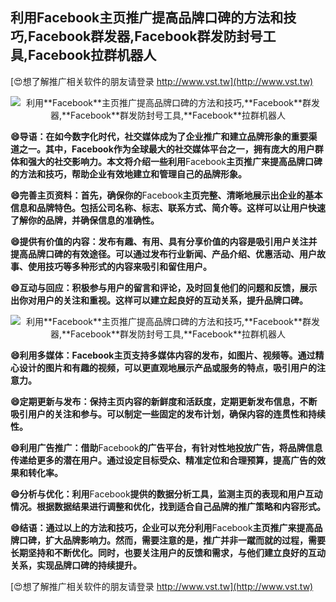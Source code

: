 ## **利用**Facebook**主页推广提高品牌口碑的方法和技巧,**Facebook**群发器,**Facebook**群发防封号工具,**Facebook**拉群机器人**

[😍想了解推广相关软件的朋友请登录 http://www.vst.tw](http://www.vst.tw)

 <center><img src="https://vst.tw/MP4/tuiguang/png/7.png" alt="利用**Facebook**主页推广提高品牌口碑的方法和技巧,**Facebook**群发器,**Facebook**群发防封号工具,**Facebook**拉群机器人"></center>

**😄导语：在如今数字化时代，社交媒体成为了企业推广和建立品牌形象的重要渠道之一。其中，**Facebook**作为全球最大的社交媒体平台之一，拥有庞大的用户群体和强大的社交影响力。本文将介绍一些利用**Facebook**主页推广来提高品牌口碑的方法和技巧，帮助企业有效地建立和管理自己的品牌形象。**

**😄完善主页资料：首先，确保你的**Facebook**主页完整、清晰地展示出企业的基本信息和品牌特色。包括公司名称、标志、联系方式、简介等。这样可以让用户快速了解你的品牌，并确保信息的准确性。**

**😄提供有价值的内容：发布有趣、有用、具有分享价值的内容是吸引用户关注并提高品牌口碑的有效途径。可以通过发布行业新闻、产品介绍、优惠活动、用户故事、使用技巧等多种形式的内容来吸引和留住用户。**

**😄互动与回应：积极参与用户的留言和评论，及时回复他们的问题和反馈，展示出你对用户的关注和重视。这样可以建立起良好的互动关系，提升品牌口碑。**

 <center><img src="https://vst.tw/MP4/tuiguang/png/8.png" alt="利用**Facebook**主页推广提高品牌口碑的方法和技巧,**Facebook**群发器,**Facebook**群发防封号工具,**Facebook**拉群机器人"></center>

**😄利用多媒体：**Facebook**主页支持多媒体内容的发布，如图片、视频等。通过精心设计的图片和有趣的视频，可以更直观地展示产品或服务的特点，吸引用户的注意力。**

**😄定期更新与发布：保持主页内容的新鲜度和活跃度，定期更新发布信息，不断吸引用户的关注和参与。可以制定一些固定的发布计划，确保内容的连贯性和持续性。**

**😄利用广告推广：借助**Facebook**的广告平台，有针对性地投放广告，将品牌信息传递给更多的潜在用户。通过设定目标受众、精准定位和合理预算，提高广告的效果和转化率。**

**😄分析与优化：利用**Facebook**提供的数据分析工具，监测主页的表现和用户互动情况。根据数据结果进行调整和优化，找到适合自己品牌的推广策略和内容形式。**

**😄结语：通过以上的方法和技巧，企业可以充分利用**Facebook**主页推广来提高品牌口碑，扩大品牌影响力。然而，需要注意的是，推广并非一蹴而就的过程，需要长期坚持和不断优化。同时，也要关注用户的反馈和需求，与他们建立良好的互动关系，实现品牌口碑的持续提升。**

[😍想了解推广相关软件的朋友请登录 http://www.vst.tw](http://www.vst.tw)



